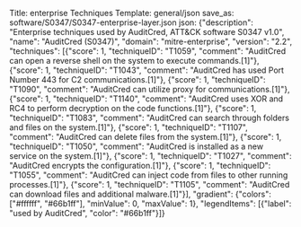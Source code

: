 Title: enterprise Techniques
Template: general/json
save_as: software/S0347/S0347-enterprise-layer.json
json: {"description": "Enterprise techniques used by AuditCred, ATT&CK software S0347 v1.0", "name": "AuditCred (S0347)", "domain": "mitre-enterprise", "version": "2.2", "techniques": [{"score": 1, "techniqueID": "T1059", "comment": "AuditCred can open a reverse shell on the system to execute commands.[1]"}, {"score": 1, "techniqueID": "T1043", "comment": "AuditCred has used Port Number 443 for C2 communications.[1]"}, {"score": 1, "techniqueID": "T1090", "comment": "AuditCred can utilize proxy for communications.[1]"}, {"score": 1, "techniqueID": "T1140", "comment": "AuditCred uses XOR and RC4 to perform decryption on the code functions.[1]"}, {"score": 1, "techniqueID": "T1083", "comment": "AuditCred can search through folders and files on the system.[1]"}, {"score": 1, "techniqueID": "T1107", "comment": "AuditCred can delete files from the system.[1]"}, {"score": 1, "techniqueID": "T1050", "comment": "AuditCred is installed as a new service on the system.[1]"}, {"score": 1, "techniqueID": "T1027", "comment": "AuditCred encrypts the configuration.[1]"}, {"score": 1, "techniqueID": "T1055", "comment": "AuditCred can inject code from files to other running processes.[1]"}, {"score": 1, "techniqueID": "T1105", "comment": "AuditCred can download files and additional malware.[1]"}], "gradient": {"colors": ["#ffffff", "#66b1ff"], "minValue": 0, "maxValue": 1}, "legendItems": [{"label": "used by AuditCred", "color": "#66b1ff"}]}